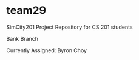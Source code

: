 team29
======

SimCity201 Project Repository for CS 201 students

Bank Branch

Currently Assigned: Byron Choy
